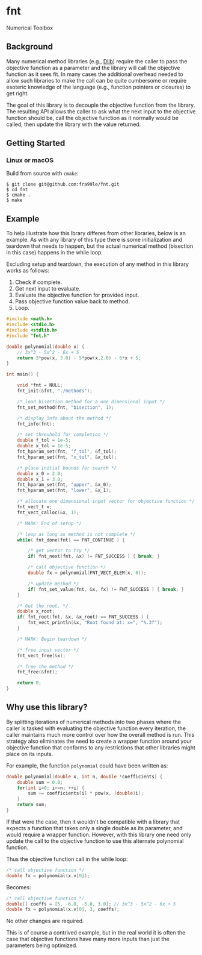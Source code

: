 # fnt
Numerical Toolbox

## Background
Many numerical method libraries (e.g., [Dlib](http://dlib.net)) require the caller to pass the objective
function as a parameter and the library will call the objective function as it
sees fit.  In many cases the additional overhead needed to allow such
libraries to make the call can be quite cumbersome or require esoteric
knowledge of the language (e.g., function pointers or closures) to get right.

The goal of this library is to decouple the objective function from the
library.  The resulting API allows the caller to ask what the next input to
the objective function should be, call the objective function as it normally
would be called, then update the library with the value returned.

## Getting Started

### Linux or macOS

Build from source with `cmake`:
```text
$ git clone git@github.com:fra99le/fnt.git
$ cd fnt
$ cmake .
$ make
```

## Example

To help illustrate how this lbrary differes from other libraries, below is an
example.  As with any library of this type there is some initialization and
teardown that needs to happen, but the actual numerical method (bisection in
this case) happens in the while loop.

Excluding setup and teardown, the execution of any method in this library works as follows:
1. Check if complete.
2. Get next input to evaluate.
3. Evaluate the objective function for provided input.
4. Pass objective function value back to method.
5. Loop.

```c
#include <math.h>
#include <stdio.h>
#include <stdlib.h>
#include "fnt.h"

double polynomial(double x) {
    // 3x^3 - 5x^2 - 6x + 5
    return 3*pow(x, 3.0) - 5*pow(x,2.0) - 6*x + 5;
}

int main() {

    void *fnt = NULL;
    fnt_init(&fnt, "./methods");

    /* load bisection method for a one dimensional input */
    fnt_set_method(fnt, "bisection", 1);

    /* display info about the method */
    fnt_info(fnt);

    /* set threshold for completion */
    double f_tol = 1e-5;
    double x_tol = 1e-5;
    fnt_hparam_set(fnt, "f_tol", &f_tol);
    fnt_hparam_set(fnt, "x_tol", &x_tol);

    /* place initial bounds for search */
    double x_0 = 2.0;
    double x_1 = 3.0;
    fnt_hparam_set(fnt, "upper", &x_0);
    fnt_hparam_set(fnt, "lower", &x_1);

    /* allocate one dimensional input vector for objective function */
    fnt_vect_t x;
    fnt_vect_calloc(&x, 1);

    /* MARK: End of setup */

    /* loop as long as method is not complete */
    while( fnt_done(fnt) == FNT_CONTINUE ) {

        /* get vector to try */
        if( fnt_next(fnt, &x) != FNT_SUCCESS ) { break; }

        /* call objective function */
        double fx = polynomial(FNT_VECT_ELEM(x, 0));

        /* update method */
        if( fnt_set_value(fnt, &x, fx) != FNT_SUCCESS ) { break; }
    }

    /* Get the root. */
    double x_root;
    if( fnt_root(fnt, &x, &x_root) == FNT_SUCCESS ) {
        fnt_vect_println(&x, "Root found at: x=", "%.3f");
    }

    /* MARK: Begin teardown */

    /* free input vector */
    fnt_vect_free(&x);

    /* free the method */
    fnt_free(&fnt);

    return 0;
}
```

## Why use this library?

By splitting iterations of numerical methods into two phases where the
caller is tasked with evaluating the objective function every iteration, the
caller maintains much more control over how the overall method is run.
This strategy also eliminates the need to create a wrapper function around
your objective function that conforms to any restrictions that other libraries
might place on its inputs.

For example, the function `polynomial` could have been written as:
```c
double polynomial(double x, int n, double *coefficients) {
    double sum = 0.0;
    for(int i=0; i<=n; ++i) {
        sum += coefficients[i] * pow(x, (double)i);
    }
    return sum;
}
```

If that were the case, then it wouldn't be compatible with a library that
expects a function that takes only a single double as its parameter, and would
require a wrapper function.
However, with this library one need only update the call
to the objective function to use this alternate polynomial function.

Thus the objective function call in the while loop:
```c
/* call objective function */
double fx = polynomial(x.v[0]);
```

Becomes:
```c
/* call objective function */
double[] coeffs = [5, -6.0, -5.0, 3.0]; // 3x^3 - 5x^2 - 6x + 5
double fx = polynomial(x.v[0], 3, coeffs);
```

No other changes are required.

This is of course a contrived example, but in the real world it is often the
case that objective functions have many more inputs than just the parameters
being optimized.
